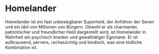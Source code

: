 # Homelander

Homelander ist ein fast unbesiegbarer Superheld, der Anführer der Seven und ein Idol von Millionen von Bürgern. Obwohl er als charmanter, patriotischer und freundlicher Held dargestellt wird, ist Homelander in Wahrheit ein psychisch kranker und gewalttätiger Egomane. Er ist aufbrausend, pervers, rachesüchtig und kindisch, was eine tödliche Kombination ist. 

